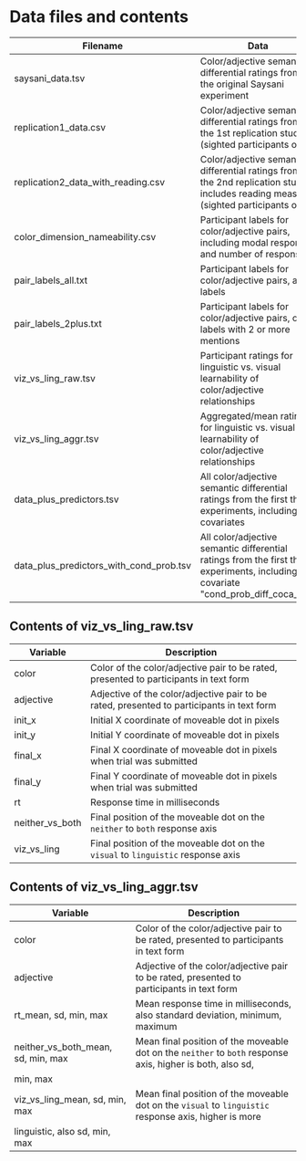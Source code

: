 # Data files and contents

| Filename | Data |
|---|---|
| saysani_data.tsv | Color/adjective semantic differential ratings from the original Saysani experiment |
| replication1_data.csv | Color/adjective semantic differential ratings from the 1st replication study (sighted participants only) |
| replication2_data_with_reading.csv | Color/adjective semantic differential ratings from the 2nd replication study, includes reading measures (sighted participants only) |
| color_dimension_nameability.csv | Participant labels for color/adjective pairs, including modal response and number of responses |
| pair_labels_all.txt | Participant labels for color/adjective pairs, all labels |
| pair_labels_2plus.txt | Participant labels for color/adjective pairs, only labels with 2 or more mentions |
| viz_vs_ling_raw.tsv | Participant ratings for linguistic vs. visual learnability of color/adjective relationships |
| viz_vs_ling_aggr.tsv | Aggregated/mean ratings for linguistic vs. visual learnability of color/adjective relationships |
| data_plus_predictors.tsv | All color/adjective semantic differential ratings from the first three experiments, including covariates |
| data_plus_predictors_with_cond_prob.tsv | All color/adjective semantic differential ratings from the first three experiments, including covariate "cond_prob_diff_coca_fict" |

## Contents of viz_vs_ling_raw.tsv
| Variable | Description |
|---|---|
| color | Color of the color/adjective pair to be rated, presented to participants in text form |
| adjective | Adjective of the color/adjective pair to be rated, presented to participants in text form |
| init_x | Initial X coordinate of moveable dot in pixels |
| init_y | Initial Y coordinate of moveable dot in pixels |
| final_x | Final X coordinate of moveable dot in pixels when trial was submitted |
| final_y | Final Y coordinate of moveable dot in pixels when trial was submitted |
| rt | Response time in milliseconds |
| neither_vs_both | Final position of the moveable dot on the `neither` to `both` response axis |
| viz_vs_ling | Final position of the moveable dot on the `visual` to `linguistic` response axis |

## Contents of viz_vs_ling_aggr.tsv
| Variable | Description |
|---|---|
| color | Color of the color/adjective pair to be rated, presented to participants in text form |
| adjective | Adjective of the color/adjective pair to be rated, presented to participants in text form |
| rt_mean, sd, min, max | Mean response time in milliseconds, also standard deviation, minimum, maximum |
| neither_vs_both_mean, sd, min, max | Mean final position of the moveable dot on the `neither` to `both` response axis, higher is both, also sd, 
min, max |
| viz_vs_ling_mean, sd, min, max | Mean final position of the moveable dot on the `visual` to `linguistic` response axis, higher is more 
linguistic, also sd, min, max |

